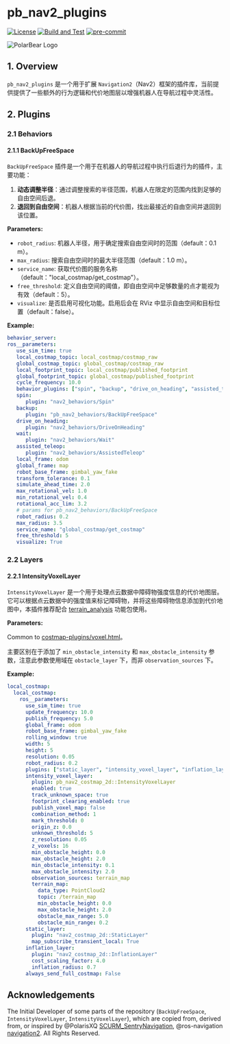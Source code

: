# pb_nav2_plugins

[![License](https://img.shields.io/badge/License-Apache%202.0-blue.svg)](https://opensource.org/licenses/Apache-2.0)
[![Build and Test](https://github.com/SMBU-PolarBear-Robotics-Team/pb_nav2_plugins/actions/workflows/ci.yml/badge.svg)](https://github.com/SMBU-PolarBear-Robotics-Team/pb_nav2_plugins/actions/workflows/ci.yml)
[![pre-commit](https://img.shields.io/badge/pre--commit-enabled-brightgreen?logo=pre-commit)](https://github.com/pre-commit/pre-commit)

![PolarBear Logo](https://raw.githubusercontent.com/SMBU-PolarBear-Robotics-Team/.github/main/.docs/image/polarbear_logo_text.png)

## 1. Overview

`pb_nav2_plugins` 是一个用于扩展 `Navigation2`（Nav2）框架的插件库，当前提供提供了一些额外的行为逻辑和代价地图层以增强机器人在导航过程中灵活性。

## 2. Plugins

### 2.1 Behaviors

#### 2.1.1 BackUpFreeSpace

`BackUpFreeSpace` 插件是一个用于在机器人的导航过程中执行后退行为的插件，主要功能：

1. **动态调整半径**：通过调整搜索的半径范围，机器人在限定的范围内找到足够的自由空间后退。
2. **退回到自由空间**：机器人根据当前的代价图，找出最接近的自由空间并退回到该位置。

**Parameters:**

- `robot_radius`: 机器人半径，用于确定搜索自由空间时的范围（default：0.1 m）。
- `max_radius`: 搜索自由空间时的最大半径范围（default：1.0 m）。
- `service_name`: 获取代价图的服务名称（default："local_costmap/get_costmap"）。
- `free_threshold`: 定义自由空间的阈值，即自由空间中足够数量的点才能视为有效（default：5）。
- `visualize`: 是否启用可视化功能。启用后会在 RViz 中显示自由空间和目标位置（default：false）。

**Example:**

```yaml
behavior_server:
ros__parameters:
   use_sim_time: true
   local_costmap_topic: local_costmap/costmap_raw
   global_costmap_topic: global_costmap/costmap_raw
   local_footprint_topic: local_costmap/published_footprint
   global_footprint_topic: global_costmap/published_footprint
   cycle_frequency: 10.0
   behavior_plugins: ["spin", "backup", "drive_on_heading", "assisted_teleop", "wait"]
   spin:
      plugin: "nav2_behaviors/Spin"
   backup:
      plugin: "pb_nav2_behaviors/BackUpFreeSpace"
   drive_on_heading:
      plugin: "nav2_behaviors/DriveOnHeading"
   wait:
      plugin: "nav2_behaviors/Wait"
   assisted_teleop:
      plugin: "nav2_behaviors/AssistedTeleop"
   local_frame: odom
   global_frame: map
   robot_base_frame: gimbal_yaw_fake
   transform_tolerance: 0.1
   simulate_ahead_time: 2.0
   max_rotational_vel: 1.0
   min_rotational_vel: 0.4
   rotational_acc_lim: 3.2
   # params for pb_nav2_behaviors/BackUpFreeSpace
   robot_radius: 0.2
   max_radius: 3.5
   service_name: "global_costmap/get_costmap"
   free_threshold: 5
   visualize: True
```

### 2.2 Layers

#### 2.2.1 IntensityVoxelLayer

`IntensityVoxelLayer` 是一个用于处理点云数据中障碍物强度信息的代价地图层。它可以根据点云数据中的强度值来标记障碍物，并将这些障碍物信息添加到代价地图中，本插件推荐配合 [terrain_analysis](https://github.com/SMBU-PolarBear-Robotics-Team/terrain_analysis) 功能包使用。

**Parameters:**

Common to [costmap-plugins/voxel.html](https://docs.nav2.org/configuration/packages/costmap-plugins/voxel.html)。

主要区别在于添加了 `min_obstacle_intensity` 和 `max_obstacle_intensity` 参数，注意此参数使用域在 `obstacle_layer` 下，而非 `observation_sources` 下。

**Example:**

```yaml
local_costmap:
  local_costmap:
    ros__parameters:
      use_sim_time: true
      update_frequency: 10.0
      publish_frequency: 5.0
      global_frame: odom
      robot_base_frame: gimbal_yaw_fake
      rolling_window: true
      width: 5
      height: 5
      resolution: 0.05
      robot_radius: 0.2
      plugins: ["static_layer", "intensity_voxel_layer", "inflation_layer"]
      intensity_voxel_layer:
        plugin: pb_nav2_costmap_2d::IntensityVoxelLayer
        enabled: true
        track_unknown_space: true
        footprint_clearing_enabled: true
        publish_voxel_map: false
        combination_method: 1
        mark_threshold: 0
        origin_z: 0.0
        unknown_threshold: 5
        z_resolution: 0.05
        z_voxels: 16
        min_obstacle_height: 0.0
        max_obstacle_height: 2.0
        min_obstacle_intensity: 0.1
        max_obstacle_intensity: 2.0
        observation_sources: terrain_map
        terrain_map:
          data_type: PointCloud2
          topic: /terrain_map
          min_obstacle_height: 0.0
          max_obstacle_height: 2.0
          obstacle_max_range: 5.0
          obstacle_min_range: 0.2
      static_layer:
        plugin: "nav2_costmap_2d::StaticLayer"
        map_subscribe_transient_local: True
      inflation_layer:
        plugin: "nav2_costmap_2d::InflationLayer"
        cost_scaling_factor: 4.0
        inflation_radius: 0.7
      always_send_full_costmap: False
```

## Acknowledgements

The Initial Developer of some parts of the repository (`BackUpFreeSpace`, `IntensityVoxelLayer`, `IntensityVoxelLayer`), which are copied from, derived from, or
inspired by @PolarisXQ [SCURM_SentryNavigation](https://github.com/PolarisXQ/SCURM_SentryNavigation/tree/master/nav2_plugins/behavior_ext_plugins), @ros-navigation [navigation2](https://github.com/ros-navigation).
All Rights Reserved.
